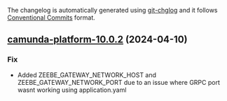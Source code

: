 The changelog is automatically generated using [git-chglog](https://github.com/git-chglog/git-chglog)
and it follows [Conventional Commits](https://www.conventionalcommits.org/en/v1.0.0/) format.


<a name="camunda-platform-10.0.2"></a>
## [camunda-platform-10.0.2](https://github.com/camunda/camunda-platform-helm/compare/camunda-platform-10.0.1...camunda-platform-10.0.2) (2024-04-10)

### Fix

* Added ZEEBE_GATEWAY_NETWORK_HOST and ZEEBE_GATEWAY_NETWORK_PORT due to an issue where GRPC port wasnt working using application.yaml

